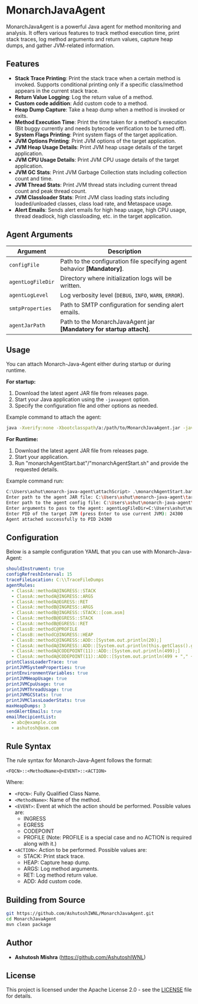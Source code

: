 # MonarchJavaAgent

MonarchJavaAgent is a powerful Java agent for method monitoring and analysis. It offers various features to track method execution time, print stack traces, log method arguments and return values, capture heap dumps, and gather JVM-related information.

## Features

- **Stack Trace Printing**: Print the stack trace when a certain method is invoked. Supports conditional printing only if a specific class/method appears in the current stack trace.
- **Return Value Logging**: Log the return value of a method.
- **Custom code addition**: Add custom code to a method.
- **Heap Dump Capture**: Take a heap dump when a method is invoked or exits.
- **Method Execution Time**: Print the time taken for a method's execution (Bit buggy currently and needs bytecode verification to be turned off).
- **System Flags Printing**: Print system flags of the target application.
- **JVM Options Printing**: Print JVM options of the target application.
- **JVM Heap Usage Details**: Print JVM heap usage details of the target application.
- **JVM CPU Usage Details**: Print JVM CPU usage details of the target application.
- **JVM GC Stats**: Print JVM Garbage Collection stats including collection count and time.
- **JVM Thread Stats**: Print JVM thread stats including current thread count and peak thread count.
- **JVM Classloader Stats**: Print JVM class loading stats including loaded/unloaded classes, class load rate, and Metaspace usage.
- **Alert Emails**: Sends alert emails for high heap usage, high CPU usage, thread deadlock, high classloading, etc. in the target application. 

## Agent Arguments

| Argument          | Description                                                               |
|-------------------|---------------------------------------------------------------------------|
| `configFile`      | Path to the configuration file specifying agent behavior **[Mandatory]**. |
| `agentLogFileDir` | Directory where initialization logs will be written.                      |
| `agentLogLevel`   | Log verbosity level (`DEBUG`, `INFO`, `WARN`, `ERROR`).                   |
| `smtpProperties`  | Path to SMTP configuration for sending alert emails.                      |
| `agentJarPath`    | Path to the MonarchJavaAgent jar **[Mandatory for startup attach]**.      |


## Usage

You can attach Monarch-Java-Agent either during startup or during runtime.

**For startup:**

1. Download the latest agent JAR file from releases page.
2. Start your Java application using the `-javaagent` option.
3. Specify the configuration file and other options as needed.

Example command to attach the agent:

```bash 
java -Xverify:none -Xbootclasspath/a:/path/to/MonarchJavaAgent.jar -javaagent:/path/to/MonarchJavaAgent.jar=configFile=/path/to/config.yaml,agentLogFileDir=/path/to/log/dir,agentLogLevel=DEBUG,smtpProperties=/path/to/smtpProperties.props,agentJarPath=/path/to/MonarchJavaAgent.jar YourMainClass
```

**For Runtime:**

1. Download the latest agent JAR file from releases page.
2. Start your application.
3. Run "monarchAgentStart.bat"/"monarchAgentStart.sh" and provide the requested details.

Example command run:
```bash 
C:\Users\ashut\monarch-java-agent\attachScript> .\monarchAgentStart.bat
Enter path to the agent JAR file: C:\Users\ashut\monarch-java-agent\target\monarch-java-agent-1.1-SNAPSHOT.jar
Enter path to the agent config file: C:\Users\ashut\monarch-java-agent\sampleConfig\mConfig.yaml
Enter arguments to pass to the agent: agentLogFileDir=C:\Users\ashut\manualTesting,agentLogLevel=DEBUG,smtpProperties=/path/to/smtpProperties.props
Enter PID of the target JVM (press Enter to use current JVM): 24300
Agent attached successfully to PID 24300
```

## Configuration

Below is a sample configuration YAML that you can use with Monarch-Java-Agent:

```yaml
shouldInstrument: true
configRefreshInterval: 15
traceFileLocation: C:\\TraceFileDumps
agentRules:
  - ClassA::methodA@INGRESS::STACK
  - ClassA::methodA@INGRESS::ARGS
  - ClassA::methodA@EGRESS::RET
  - ClassA::methodB@INGRESS::ARGS
  - ClassA::methodB@INGRESS::STACK::[com.asm]
  - ClassA::methodB@EGRESS::STACK
  - ClassA::methodB@EGRESS::RET
  - ClassB::methodC@PROFILE
  - ClassB::methodC@INGRESS::HEAP
  - ClassB::methodC@INGRESS::ADD::[System.out.println(20);]
  - ClassA::methodA@INGRESS::ADD::[System.out.println(this.getClass().getName());]
  - ClassA::methodA@CODEPOINT(11)::ADD::[System.out.println(499);]
  - ClassA::methodA@CODEPOINT(11)::ADD::[System.out.println(499 + "," + "Ashutosh Mishra");]
printClassLoaderTrace: true
printJVMSystemProperties: true
printEnvironmentVariables: true
printJVMHeapUsage: true
printJVMCpuUsage: true
printJVMThreadUsage: true
printJVMGCStats: true
printJVMClassLoaderStats: true
maxHeapDumps: 3
sendAlertEmails: true
emailRecipientList:
  - abc@example.com
  - ashutosh@asm.com
```

## Rule Syntax

The rule syntax for Monarch-Java-Agent follows the format:

```plaintext
<FQCN>::<MethodName>@<EVENT>::<ACTION>
```

Where:

- `<FQCN>`: Fully Qualified Class Name.
- `<MethodName>`: Name of the method.
- `<EVENT>`: Event at which the action should be performed. Possible values are:
    - INGRESS
    - EGRESS
    - CODEPOINT
    - PROFILE (Note: PROFILE is a special case and no ACTION is required along with it.)
- `<ACTION>`: Action to be performed. Possible values are:
    - STACK: Print stack trace.
    - HEAP: Capture heap dump.
    - ARGS: Log method arguments.
    - RET: Log method return value.
    - ADD: Add custom code.


## Building from Source

```bash
git https://github.com/AshutoshIWNL/MonarchJavaAgent.git
cd MonarchJavaAgent
mvn clean package
```

## Author

- **Ashutosh Mishra** (https://github.com/AshutoshIWNL)

## License

This project is licensed under the Apache License 2.0 - see the [LICENSE](LICENSE) file for details.